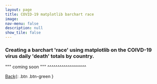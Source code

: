 ```yaml
---
layout: page
title: COVID-19 matplotlib barchart race
image: 
nav-menu: false
description: null
show_tile: false
---
```


### Creating a barchart 'race' using matplotlib on the COIVD-19 virus daily 'death' totals by country.

""" coming soon """
^^^^^^^^^^^^^^^^^^^

[Back](https://cvanchieri.github.io/DSPortfolio/c_visualizations.html){: .btn .btn-green }
